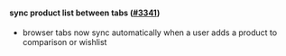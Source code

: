 #### sync product list between tabs ([#3341](https://github.com/shopsys/shopsys/pull/3341))

-   browser tabs now sync automatically when a user adds a product to comparison or wishlist
